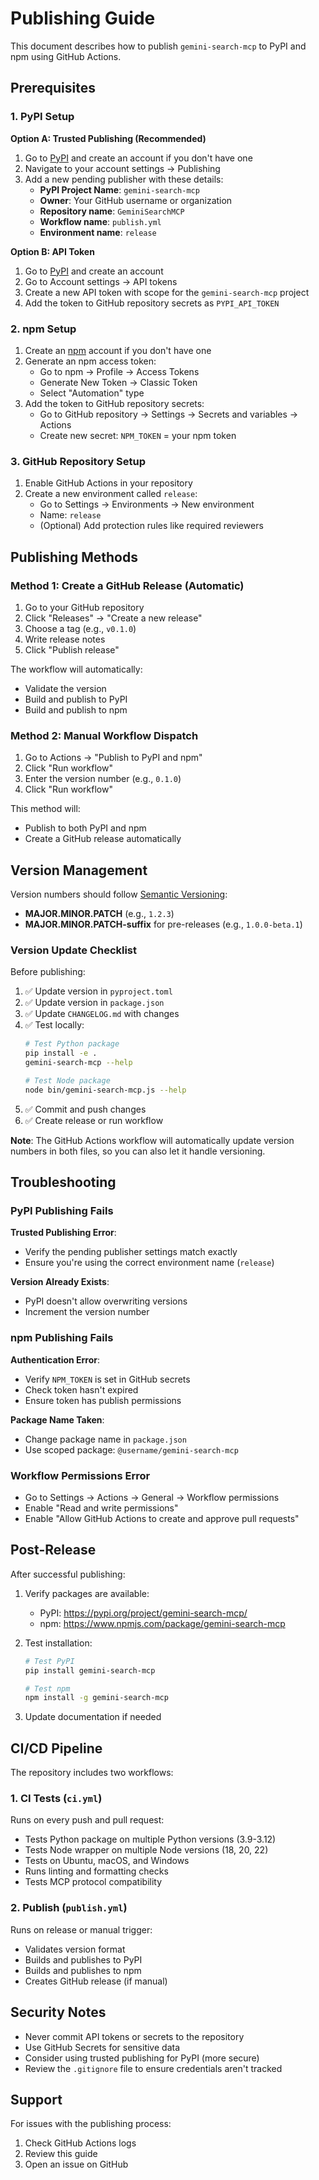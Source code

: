 # Publishing Guide

This document describes how to publish `gemini-search-mcp` to PyPI and npm using GitHub Actions.

## Prerequisites

### 1. PyPI Setup

**Option A: Trusted Publishing (Recommended)**

1. Go to [PyPI](https://pypi.org/) and create an account if you don't have one
2. Navigate to your account settings → Publishing
3. Add a new pending publisher with these details:
   - **PyPI Project Name**: `gemini-search-mcp`
   - **Owner**: Your GitHub username or organization
   - **Repository name**: `GeminiSearchMCP`
   - **Workflow name**: `publish.yml`
   - **Environment name**: `release`

**Option B: API Token**

1. Go to [PyPI](https://pypi.org/) and create an account
2. Go to Account settings → API tokens
3. Create a new API token with scope for the `gemini-search-mcp` project
4. Add the token to GitHub repository secrets as `PYPI_API_TOKEN`

### 2. npm Setup

1. Create an [npm](https://www.npmjs.com/) account if you don't have one
2. Generate an npm access token:
   - Go to npm → Profile → Access Tokens
   - Generate New Token → Classic Token
   - Select "Automation" type
3. Add the token to GitHub repository secrets:
   - Go to GitHub repository → Settings → Secrets and variables → Actions
   - Create new secret: `NPM_TOKEN` = your npm token

### 3. GitHub Repository Setup

1. Enable GitHub Actions in your repository
2. Create a new environment called `release`:
   - Go to Settings → Environments → New environment
   - Name: `release`
   - (Optional) Add protection rules like required reviewers

## Publishing Methods

### Method 1: Create a GitHub Release (Automatic)

1. Go to your GitHub repository
2. Click "Releases" → "Create a new release"
3. Choose a tag (e.g., `v0.1.0`)
4. Write release notes
5. Click "Publish release"

The workflow will automatically:
- Validate the version
- Build and publish to PyPI
- Build and publish to npm

### Method 2: Manual Workflow Dispatch

1. Go to Actions → "Publish to PyPI and npm"
2. Click "Run workflow"
3. Enter the version number (e.g., `0.1.0`)
4. Click "Run workflow"

This method will:
- Publish to both PyPI and npm
- Create a GitHub release automatically

## Version Management

Version numbers should follow [Semantic Versioning](https://semver.org/):
- **MAJOR.MINOR.PATCH** (e.g., `1.2.3`)
- **MAJOR.MINOR.PATCH-suffix** for pre-releases (e.g., `1.0.0-beta.1`)

### Version Update Checklist

Before publishing:
1. ✅ Update version in `pyproject.toml`
2. ✅ Update version in `package.json`
3. ✅ Update `CHANGELOG.md` with changes
4. ✅ Test locally:
   ```bash
   # Test Python package
   pip install -e .
   gemini-search-mcp --help
   
   # Test Node package
   node bin/gemini-search-mcp.js --help
   ```
5. ✅ Commit and push changes
6. ✅ Create release or run workflow

**Note**: The GitHub Actions workflow will automatically update version numbers in both files, so you can also let it handle versioning.

## Troubleshooting

### PyPI Publishing Fails

**Trusted Publishing Error**:
- Verify the pending publisher settings match exactly
- Ensure you're using the correct environment name (`release`)

**Version Already Exists**:
- PyPI doesn't allow overwriting versions
- Increment the version number

### npm Publishing Fails

**Authentication Error**:
- Verify `NPM_TOKEN` is set in GitHub secrets
- Check token hasn't expired
- Ensure token has publish permissions

**Package Name Taken**:
- Change package name in `package.json`
- Use scoped package: `@username/gemini-search-mcp`

### Workflow Permissions Error

- Go to Settings → Actions → General → Workflow permissions
- Enable "Read and write permissions"
- Enable "Allow GitHub Actions to create and approve pull requests"

## Post-Release

After successful publishing:

1. Verify packages are available:
   - PyPI: https://pypi.org/project/gemini-search-mcp/
   - npm: https://www.npmjs.com/package/gemini-search-mcp

2. Test installation:
   ```bash
   # Test PyPI
   pip install gemini-search-mcp
   
   # Test npm
   npm install -g gemini-search-mcp
   ```

3. Update documentation if needed

## CI/CD Pipeline

The repository includes two workflows:

### 1. CI Tests (`ci.yml`)
Runs on every push and pull request:
- Tests Python package on multiple Python versions (3.9-3.12)
- Tests Node wrapper on multiple Node versions (18, 20, 22)
- Tests on Ubuntu, macOS, and Windows
- Runs linting and formatting checks
- Tests MCP protocol compatibility

### 2. Publish (`publish.yml`)
Runs on release or manual trigger:
- Validates version format
- Builds and publishes to PyPI
- Builds and publishes to npm
- Creates GitHub release (if manual)

## Security Notes

- Never commit API tokens or secrets to the repository
- Use GitHub Secrets for sensitive data
- Consider using trusted publishing for PyPI (more secure)
- Review the `.gitignore` file to ensure credentials aren't tracked

## Support

For issues with the publishing process:
1. Check GitHub Actions logs
2. Review this guide
3. Open an issue on GitHub
